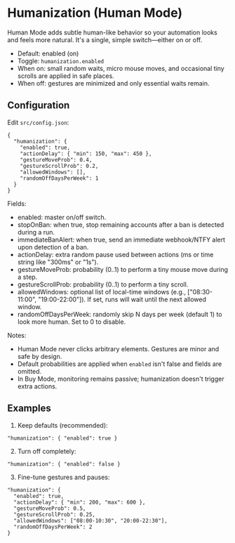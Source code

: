 # Humanization (Human Mode)

Human Mode adds subtle human-like behavior so your automation looks and feels more natural. It's a single, simple switch—either on or off.

- Default: enabled (on)
- Toggle: `humanization.enabled`
- When on: small random waits, micro mouse moves, and occasional tiny scrolls are applied in safe places.
- When off: gestures are minimized and only essential waits remain.

## Configuration

Edit `src/config.json`:

```jsonc
{
  "humanization": {
    "enabled": true,
    "actionDelay": { "min": 150, "max": 450 },
    "gestureMoveProb": 0.4,
    "gestureScrollProb": 0.2,
    "allowedWindows": [],
    "randomOffDaysPerWeek": 1
  }
}
```

Fields:
- enabled: master on/off switch.
- stopOnBan: when true, stop remaining accounts after a ban is detected during a run.
- immediateBanAlert: when true, send an immediate webhook/NTFY alert upon detection of a ban.
- actionDelay: extra random pause used between actions (ms or time string like "300ms" or "1s").
- gestureMoveProb: probability (0..1) to perform a tiny mouse move during a step.
- gestureScrollProb: probability (0..1) to perform a tiny scroll.
- allowedWindows: optional list of local-time windows (e.g., ["08:30-11:00", "19:00-22:00"]). If set, runs will wait until the next allowed window.
- randomOffDaysPerWeek: randomly skip N days per week (default 1) to look more human. Set to 0 to disable.

Notes:
- Human Mode never clicks arbitrary elements. Gestures are minor and safe by design.
- Default probabilities are applied when `enabled` isn't false and fields are omitted.
- In Buy Mode, monitoring remains passive; humanization doesn't trigger extra actions.

## Examples

1) Keep defaults (recommended):
```jsonc
"humanization": { "enabled": true }
```

2) Turn off completely:
```jsonc
"humanization": { "enabled": false }
```

3) Fine-tune gestures and pauses:
```jsonc
"humanization": {
  "enabled": true,
  "actionDelay": { "min": 200, "max": 600 },
  "gestureMoveProb": 0.5,
  "gestureScrollProb": 0.25,
  "allowedWindows": ["08:00-10:30", "20:00-22:30"],
  "randomOffDaysPerWeek": 2
}
```
